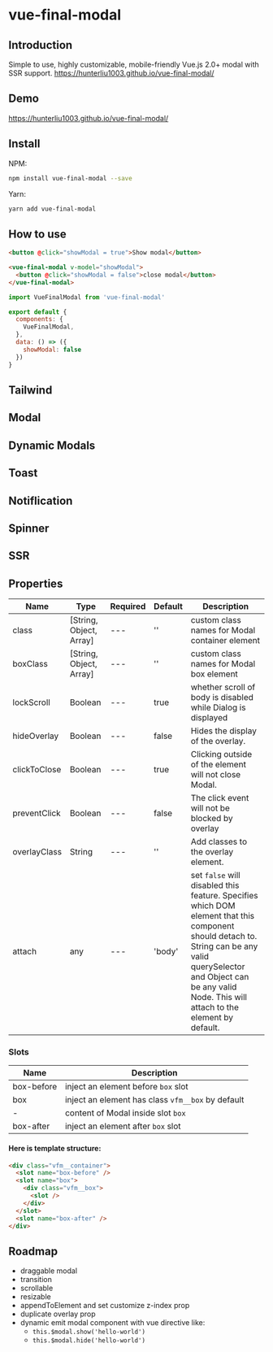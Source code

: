 # vue-final-modal

## Introduction

Simple to use, highly customizable, mobile-friendly Vue.js 2.0+ modal with SSR support. https://hunterliu1003.github.io/vue-final-modal/

## Demo

https://hunterliu1003.github.io/vue-final-modal/

## Install

NPM:
```bash
npm install vue-final-modal --save
```

Yarn: 

```bash
yarn add vue-final-modal
```

## How to use

```html
<button @click="showModal = true">Show modal</button>

<vue-final-modal v-model="showModal">
  <button @click="showModal = false">close modal</button>
</vue-final-modal>
```

```js
import VueFinalModal from 'vue-final-modal'

export default {
  components: {
    VueFinalModal,
  },
  data: () => ({
    showModal: false
  })
}
```

## Tailwind

## Modal

## Dynamic Modals

## Toast

## Notiflication

## Spinner

## SSR

## Properties

| Name | Type | Required | Default | Description |
| ---  | ---  | ---      | ---     | ---         |
| class | [String, Object, Array] | --- | '' | custom class names for Modal container element |
| boxClass | [String, Object, Array] | --- | '' | custom class names for Modal box element |
| lockScroll | Boolean | --- | true | whether scroll of body is disabled while Dialog is displayed |
| hideOverlay | Boolean | --- | false | Hides the display of the overlay. |
| clickToClose | Boolean | --- | true | Clicking outside of the element will not close Modal. |
| preventClick | Boolean | --- | false | The click event will not be blocked by overlay |
| overlayClass | String | --- | '' | Add classes to the overlay element. |
| attach | any | --- | 'body' | set `false` will disabled this feature. Specifies which DOM element that this component should detach to. String can be any valid querySelector and Object can be any valid Node.  This will attach to the <body> element by default. |

### Slots

| Name         | Description |
| ---          | --- |
| box-before  | inject an element before `box` slot |
| box  | inject an element has class `vfm__box` by default |
| -  | content of Modal inside slot `box` |
| box-after  | inject an element after `box` slot |

#### Here is template structure:

```html
<div class="vfm__container">
  <slot name="box-before" />
  <slot name="box">
    <div class="vfm__box">
      <slot />
    </div>
  </slot>
  <slot name="box-after" />
</div>
```

## Roadmap

- draggable modal
- transition
- scrollable
- resizable
- appendToElement and set customize z-index prop
- duplicate overlay prop
- dynamic emit modal component with vue directive like:
  - `this.$modal.show('hello-world')`
  - `this.$modal.hide('hello-world')`
